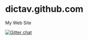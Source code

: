 dictav.github.com
=================

My Web Site

[![Gitter chat](https://badges.gitter.im/dictav/dictav.github.com.png)](https://gitter.im/dictav/dictav.github.com)
